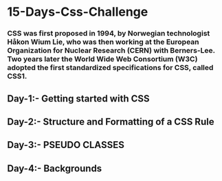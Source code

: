 # 15-Days-Css-Challenge

### CSS was first proposed in 1994, by Norwegian technologist Håkon Wium Lie, who was then working at the European Organization for Nuclear Research (CERN) with Berners-Lee. Two years later the World Wide Web Consortium (W3C) adopted the first standardized specifications for CSS, called CSS1.

## Day-1:- Getting started with CSS

## Day-2:- Structure and Formatting of a CSS Rule

## Day-3:- PSEUDO CLASSES

## Day-4:- Backgrounds
